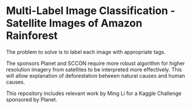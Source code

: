 # Multi-Label Image Classification - Satellite Images of Amazon Rainforest

The problem to solve is to label each image with appropriate tags.

The sponsors Planet and SCCON require more robust algorithm for higher resolution imagery from satellites to be interpreted more effectively. This will allow explanation of deforestation between natural causes and human causes.

This repository includes relevant work by Ming Li for a Kaggle Challenge sponsored by Planet.
